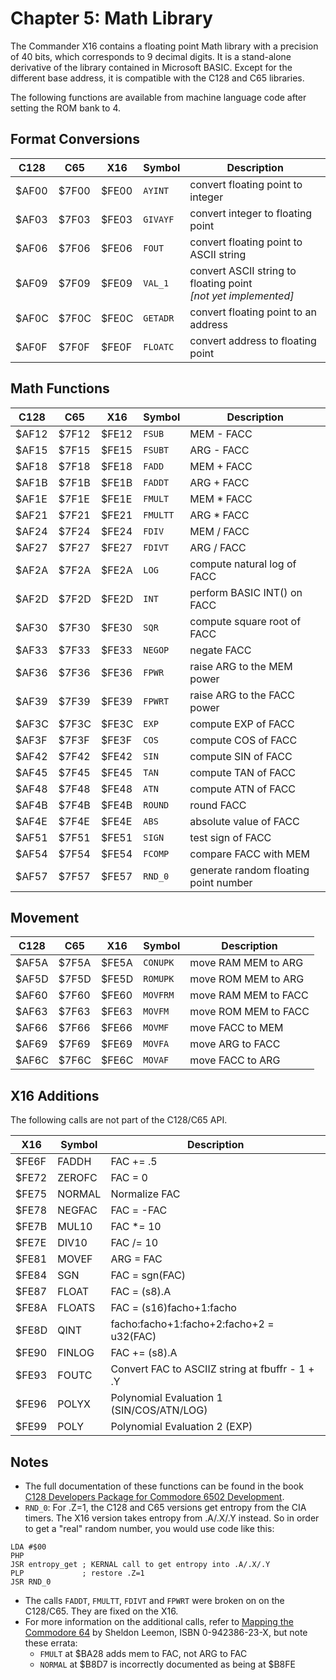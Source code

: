 
# Chapter 5: Math Library

The Commander X16 contains a floating point Math library with a precision of 40 bits, which corresponds to 9 decimal digits. It is a stand-alone derivative of the library contained in Microsoft BASIC. Except for the different base address, it is compatible with the C128 and C65 libraries.

The following functions are available from machine language code after setting the ROM bank to 4.

## Format Conversions

| C128  | C65   | X16   | Symbol   | Description                            |
|-------|-------|-------|----------|----------------------------------------|
| \$AF00 | \$7F00 | \$FE00 | `AYINT`  | convert floating point to integer      |
| \$AF03 | \$7F03 | \$FE03 | `GIVAYF` | convert integer to floating point      |
| \$AF06 | \$7F06 | \$FE06 | `FOUT`   | convert floating point to ASCII string |
| \$AF09 | \$7F09 | \$FE09 | `VAL_1`  | convert ASCII string to floating point<br/>*[not yet implemented]*|
| \$AF0C | \$7F0C | \$FE0C | `GETADR` | convert floating point to an address   |
| \$AF0F | \$7F0F | \$FE0F | `FLOATC` | convert address to floating point      |

## Math Functions

| C128  | C65   | X16   | Symbol   | Description                            |
|-------|-------|-------|----------|----------------------------------------|
| \$AF12 | \$7F12 | \$FE12 | `FSUB`   | MEM - FACC                             |
| \$AF15 | \$7F15 | \$FE15 | `FSUBT`  | ARG - FACC                             |
| \$AF18 | \$7F18 | \$FE18 | `FADD`   | MEM + FACC                             |
| \$AF1B | \$7F1B | \$FE1B | `FADDT`  | ARG + FACC                             |
| \$AF1E | \$7F1E | \$FE1E | `FMULT`  | MEM * FACC                             |
| \$AF21 | \$7F21 | \$FE21 | `FMULTT` | ARG * FACC                             |
| \$AF24 | \$7F24 | \$FE24 | `FDIV`   | MEM / FACC                             |
| \$AF27 | \$7F27 | \$FE27 | `FDIVT`  | ARG / FACC                             |
| \$AF2A | \$7F2A | \$FE2A | `LOG`    | compute natural log of FACC            |
| \$AF2D | \$7F2D | \$FE2D | `INT`    | perform BASIC INT() on FACC            |
| \$AF30 | \$7F30 | \$FE30 | `SQR`    | compute square root of FACC            |
| \$AF33 | \$7F33 | \$FE33 | `NEGOP`  | negate FACC                            |
| \$AF36 | \$7F36 | \$FE36 | `FPWR`   | raise ARG to the MEM power             |
| \$AF39 | \$7F39 | \$FE39 | `FPWRT`  | raise ARG to the FACC power            |
| \$AF3C | \$7F3C | \$FE3C | `EXP`    | compute EXP of FACC                    |
| \$AF3F | \$7F3F | \$FE3F | `COS`    | compute COS of FACC                    |
| \$AF42 | \$7F42 | \$FE42 | `SIN`    | compute SIN of FACC                    |
| \$AF45 | \$7F45 | \$FE45 | `TAN`    | compute TAN of FACC                    |
| \$AF48 | \$7F48 | \$FE48 | `ATN`    | compute ATN of FACC                    |
| \$AF4B | \$7F4B | \$FE4B | `ROUND`  | round FACC                             |
| \$AF4E | \$7F4E | \$FE4E | `ABS`    | absolute value of FACC                 |
| \$AF51 | \$7F51 | \$FE51 | `SIGN`   | test sign of FACC                      |
| \$AF54 | \$7F54 | \$FE54 | `FCOMP`  | compare FACC with MEM                  |
| \$AF57 | \$7F57 | \$FE57 | `RND_0`  | generate random floating point number  |

## Movement

| C128  | C65   | X16   | Symbol   | Description                            |
|-------|-------|-------|----------|----------------------------------------|
| \$AF5A | \$7F5A | \$FE5A | `CONUPK` | move RAM MEM to ARG                    |
| \$AF5D | \$7F5D | \$FE5D | `ROMUPK` | move ROM MEM to ARG                    |
| \$AF60 | \$7F60 | \$FE60 | `MOVFRM` | move RAM MEM to FACC                   |
| \$AF63 | \$7F63 | \$FE63 | `MOVFM`  | move ROM MEM to FACC                   |
| \$AF66 | \$7F66 | \$FE66 | `MOVMF`  | move FACC to MEM                       |
| \$AF69 | \$7F69 | \$FE69 | `MOVFA`  | move ARG to FACC                       |
| \$AF6C | \$7F6C | \$FE6C | `MOVAF`  | move FACC to ARG                       |

## X16 Additions

The following calls are not part of the C128/C65 API.

| X16   | Symbol   | Description                                     |
|-------|----------|-------------------------------------------------|
| \$FE6F | FADDH    | FAC += .5                                       |
| \$FE72 | ZEROFC   | FAC = 0                                         |
| \$FE75 | NORMAL   | Normalize FAC                                   |
| \$FE78 | NEGFAC   | FAC = -FAC                                      |
| \$FE7B | MUL10    | FAC *= 10                                       |
| \$FE7E | DIV10    | FAC /= 10                                       |
| \$FE81 | MOVEF    | ARG = FAC                                       |
| \$FE84 | SGN      | FAC = sgn(FAC)                                  |
| \$FE87 | FLOAT    | FAC = (s8).A                                    |
| \$FE8A | FLOATS   | FAC = (s16)facho+1:facho                        |
| \$FE8D | QINT     | facho:facho+1:facho+2:facho+2 = u32(FAC)        |
| \$FE90 | FINLOG   | FAC += (s8).A                                   |
| \$FE93 | FOUTC    | Convert FAC to ASCIIZ string at fbuffr - 1 + .Y |
| \$FE96 | POLYX    | Polynomial Evaluation 1 (SIN/COS/ATN/LOG)       |
| \$FE99 | POLY     | Polynomial Evaluation 2 (EXP)                   |

## Notes

* The full documentation of these functions can be found in the book [C128 Developers Package for Commodore 6502 Development](http://www.zimmers.net/anonftp/pub/cbm/schematics/computers/c128/servicemanuals/C128_Developers_Package_for_Commodore_6502_Development_(1987_Oct).pdf).
* `RND_0`: For .Z=1, the C128 and C65 versions get entropy from the CIA timers. The X16 version takes entropy from .A/.X/.Y instead. So in order to get a "real" random number, you would use code like this:

```ASM
LDA #$00
PHP
JSR entropy_get ; KERNAL call to get entropy into .A/.X/.Y
PLP             ; restore .Z=1
JSR RND_0
```
* The calls `FADDT`, `FMULTT`, `FDIVT` and `FPWRT` were broken on on the C128/C65. They are fixed on the X16.
* For more information on the additional calls, refer to [Mapping the Commodore 64](http://unusedino.de/ec64/technical/project64/mapping_c64.html) by Sheldon Leemon, ISBN 0-942386-23-X, but note these errata:
   * `FMULT` at \$BA28 adds mem to FAC, not ARG to FAC
   * `NORMAL` at \$B8D7 is incorrectly documented as being at \$B8FE

<!-- For PDF formatting -->
<div class="page-break"></div>
